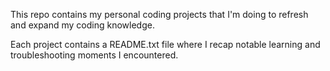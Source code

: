This repo contains my personal coding projects that I'm doing to refresh and expand my coding knowledge.

Each project contains a README.txt file where I recap notable learning and troubleshooting moments I encountered.
